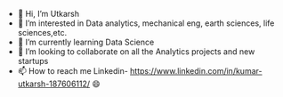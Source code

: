 - 👋 Hi, I’m Utkarsh
- 👀 I’m interested in Data analytics, mechanical eng, earth sciences, life sciences,etc.
- 🌱 I’m currently learning Data Science
- 💞️ I’m looking to collaborate on all the Analytics projects and new startups
- 📫 How to reach me Linkedin- https://www.linkedin.com/in/kumar-utkarsh-187606112/ 
  😄 
<!---
creator-utkarsh/creator-utkarsh is a ✨ special ✨ repository because its `README.md` (this file) appears on your GitHub profile.
You can click the Preview link to take a look at your changes.
--->
